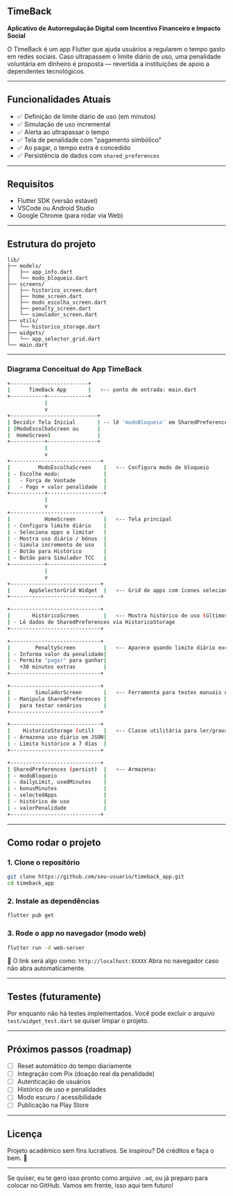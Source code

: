 ## TimeBack

**Aplicativo de Autorregulação Digital com Incentivo Financeiro e Impacto Social**

O TimeBack é um app Flutter que ajuda usuários a regularem o tempo gasto em redes sociais.
Caso ultrapassem o limite diário de uso, uma penalidade voluntária em dinheiro é proposta — revertida a instituições de apoio a dependentes tecnológicos.

---

## Funcionalidades Atuais

* ✅ Definição de limite diário de uso (em minutos)
* ✅ Simulação de uso incremental
* ✅ Alerta ao ultrapassar o tempo
* ✅ Tela de penalidade com "pagamento simbólico"
* ✅ Ao pagar, o tempo extra é concedido
* ✅ Persistência de dados com `shared_preferences`

---

## Requisitos

* Flutter SDK (versão estável)
* VSCode ou Android Studio
* Google Chrome (para rodar via Web)

---

## Estrutura do projeto

```
lib/
├── models/
│   ├── app_info.dart
│   └── modo_bloqueio.dart
├── screens/
│   ├── historico_screen.dart
│   ├── home_screen.dart
│   ├── modo_escolha_screen.dart
│   ├── penalty_screen.dart
│   └── simulador_screen.dart
├── utils/
│   └── historico_storage.dart
├── widgets/
│   └── app_selector_grid.dart
└── main.dart

```

---

### Diagrama Conceitual do App TimeBack

```bash
+-------------------------+
|      TimeBack App       |   <-- ponto de entrada: main.dart
+-----------+-------------+
            |
            v
+----------------------------+
| Decidir Tela Inicial       | -- lê 'modoBloqueio' em SharedPreferences
| (ModoEscolhaScreen ou      |
|  HomeScreen)               |
+-----------+----------------+
            |
            v
+-----------------------------+
|         ModoEscolhaScreen    |   <-- Configura modo de bloqueio
| - Escolhe modo:              |
|   - Força de Vontade         |
|   - Pago + valor penalidade  |
+-----------+------------------+
            |
            v
+-----------------------------+
|           HomeScreen         |   <-- Tela principal
| - Configura limite diário    |
| - Seleciona apps a limitar   |
| - Mostra uso diário / bônus  |
| - Simula incremento de uso   |
| - Botão para Histórico       |
| - Botão para Simulador TCC   |
+-----------+------------------+
            |
            v
+-----------------------------+
|      AppSelectorGrid Widget  |   <-- Grid de apps com ícones selecionáveis
+-----------------------------+

+-----------------------------+
|       HistóricoScreen        |   <-- Mostra histórico de uso (últimos 7 dias)
| - Lê dados de SharedPreferences via HistoricoStorage
+-----------------------------+

+-----------------------------+
|        PenaltyScreen         |   <-- Aparece quando limite diário excedido
| - Informa valor da penalidade|
| - Permite "pagar" para ganhar|
|   +30 minutos extras         |
+-----------------------------+

+-----------------------------+
|        SimuladorScreen       |   <-- Ferramenta para testes manuais do estado
| - Manipula SharedPreferences |
|   para testar cenários       |
+-----------------------------+

+-----------------------------+
|    HistoricoStorage (util)   |   <-- Classe utilitária para ler/gravar histórico
| - Armazena uso diário em JSON|
| - Limita histórico a 7 dias  |
+-----------------------------+

+-----------------------------+
| SharedPreferences (persist)  |   <-- Armazena:
| - modoBloqueio               |
| - dailyLimit, usedMinutes    |
| - bonusMinutes               |
| - selectedApps               |
| - histórico de uso           |
| - valorPenalidade            |
+-----------------------------+
```

---

## Como rodar o projeto

### 1. Clone o repositório

```bash
git clone https://github.com/seu-usuario/timeback_app.git
cd timeback_app
```

### 2. Instale as dependências

```bash
flutter pub get
```

### 3. Rode o app no navegador (modo web)

```bash
flutter run -d web-server
```

🔗 O link será algo como: `http://localhost:XXXXX`
Abra no navegador caso não abra automaticamente.

---

## Testes (futuramente)

Por enquanto não há testes implementados.
Você pode excluir o arquivo `test/widget_test.dart` se quiser limpar o projeto.

---

## Próximos passos (roadmap)

* [ ] Reset automático do tempo diariamente
* [ ] Integração com Pix (doação real da penalidade)
* [ ] Autenticação de usuários
* [ ] Histórico de uso e penalidades
* [ ] Modo escuro / acessibilidade
* [ ] Publicação na Play Store

---

## Licença

Projeto acadêmico sem fins lucrativos.
Se inspirou? Dê créditos e faça o bem. 🙏

---

Se quiser, eu te gero isso pronto como arquivo `.md`, ou já preparo para colocar no GitHub.
Vamos em frente, isso aqui tem futuro!

